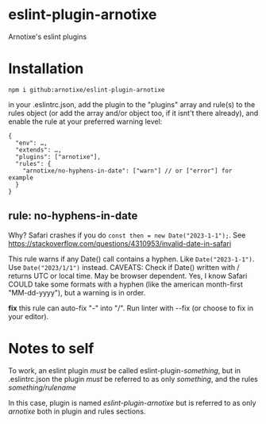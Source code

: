 # eslint-plugin-arnotixe
Arnotixe's eslint plugins

# Installation
`npm i github:arnotixe/eslint-plugin-arnotixe` 

in your .eslintrc.json, add the plugin to the "plugins" array and rule(s) to the rules object (or add the array and/or object too, if it isnt't there already), and enable the rule at your preferred warning level:
```
{
  "env": …,
  "extends": …,
  "plugins": ["arnotixe"], 
  "rules": {
    "arnotixe/no-hyphens-in-date": ["warn"] // or ["error"] for example
  }
}
```

## rule: no-hyphens-in-date
Why? Safari crashes if you do `const then = new Date("2023-1-1");`. See https://stackoverflow.com/questions/4310953/invalid-date-in-safari

This rule warns if any Date() call contains a hyphen. Like `Date("2023-1-1")`. Use `Date("2023/1/1")` instead. CAVEATS: Check if Date() written with / returns UTC or local time. May be browser dependent. Yes, I know Safari COULD take some formats with a hyphen (like the american month-first "MM-dd-yyyy"), but a warning is in order.

**fix** this rule can auto-fix "-" into "/". Run linter with --fix (or choose to fix in your editor).

# Notes to self
To work, an eslint plugin *must* be called eslint-plugin-*something*, but in .eslintrc.json the plugin *must* be referred to as only *something*, and the rules *something/rulename*

In this case, plugin is named *eslint-plugin-arnotixe* but is referred to as only *arnotixe* both in plugin and rules sections.
